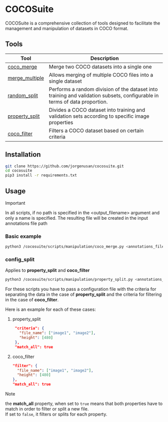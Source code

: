 # COCOSuite

COCOSuite is a comprehensive collection of tools designed to facilitate the management and manipulation of datasets in COCO format.

## Tools

| Tool | Description |
| ---- | ----------- |
| [coco_merge](./cocosuite/scripts/manipulation/coco_merge.py) | Merge two COCO datasets into a single one |
| [merge_multiple](./cocosuite/scripts/manipulation/merge_multiple_coco_files.py) | Allows merging of multiple COCO files into a single dataset |
| [random_split](./cocosuite/scripts/manipulation/random_split.py) | Performs a random division of the dataset into training and validation subsets, configurable in terms of data proportion. |
| [property_split](./cocosuite/scripts/manipulation/property_split.py) | Divides a COCO dataset into training and validation sets according to specific image properties |
| [coco_filter](./cocosuite/scripts/manipulation/coco_filter.py) | Filters a COCO dataset based on certain criteria |

## Installation

```bash
git clone https://github.com/jorgenusan/cocosuite.git
cd cocosuite
pip3 install -r requirements.txt
```

## Usage

> [!IMPORTANT]
> In all scripts, if no path is specified in the <output_filename> argument and only a name is specified. The resulting file will be created in the input annotations file path

### Basic example

```bash
python3 /cocosuite/scripts/manipulation/coco_merge.py <annotations_file_1> <annotations_file_2> <output_filename>
```

### config_split

Applies to **property_split** and **coco_filter**

```bash
python3 /cocosuite/scripts/manipulation/property_split.py <annotations_file> <config_split>
```

For these scripts you have to pass a configuration file with the criteria for separating the data in the case of **property_split** and the criteria for filtering in the case of **coco_filter**.

Here is an example for each of these cases:

1. property_split

   ```json
    "criteria": {
      "file_name": ["image1", "image2"],
      "height": [480]
    },
    "match_all": true
   ```

2. coco_filter

    ```json
    "filter": {
      "file_name": ["image1", "image2"],
      "height": [480]
    },
    "match_all": true
   ```

> [!NOTE]
> the **match_all** property, when set to `true` means that both properties have to match in order to filter or split a new file.<br>
> If set to `false`, it filters or splits for each property.
